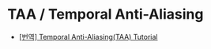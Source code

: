 # TAA / Temporal Anti-Aliasing

- [[번역] Temporal Anti-Aliasing(TAA) Tutorial](https://scahp.tistory.com/m/77)